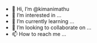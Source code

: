 - 👋 Hi, I’m @kimanimathu
- 👀 I’m interested in ...
- 🌱 I’m currently learning ...
- 💞️ I’m looking to collaborate on ...
- 📫 How to reach me ...

<!---
kimanimathu/kimanimathu is a ✨ special ✨ repository because its `README.md` (this file) appears on your GitHub profile.
You can click the Preview link to take a look at your changes.
--->
